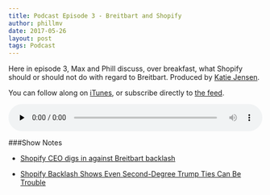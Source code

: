```yaml
---
title: Podcast Episode 3 - Breitbart and Shopify
author: phillmv
date: 2017-05-26
layout: post
tags: Podcast
---
```


Here in episode 3, Max and Phill discuss, over breakfast, what Shopify should or should not do with regard to Breitbart. Produced by [Katie Jensen](https://twitter.com/katiejensen).

You can follow along on <a href="https://itunes.apple.com/ca/podcast/appcanary-podcast/id1215405635">iTunes</a>, or subscribe directly to <a href="https://podcast.appcanary.com/podcast.rss">the feed</a>.

<audio controls preload="none" style="width: 100%;">
	<source src="https://podcast.appcanary.com/mp3/appcanary-ep3.mp3" type="audio/mpeg">
	Your browser does not support the audio element.
</audio>

###Show Notes

* [Shopify CEO digs in against Breitbart backlash](http://www.cbc.ca/news/canada/ottawa/shopify-ceo-tobi-lutke-defends-decision-to-host-breitbart-1.3973798)

* [Shopify Backlash Shows Even Second-Degree Trump Ties Can Be Trouble](https://www.inc.com/sonya-mann/trump-shopify/breitbart.html)

